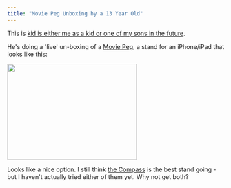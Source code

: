 ```yaml
---
title: "Movie Peg Unboxing by a 13 Year Old"
---
```

<p>This is <a href="https://www.ustream.tv/recorded/8826839">kid is either me as a kid or one of my sons in the future</a>.</p>
<p>He's doing a 'live' un-boxing of a <a href="https://movie-peg.com/">Movie Peg</a>, a stand for an iPhone/iPad that looks like this:</p>
<p><img src="https://chrisenns.com/wp-content/uploads/2010/08/Moviepeg-Unboxing-300x222.jpg" alt="" title="Moviepeg Unboxing" width="300" height="222" class="aligncenter size-medium wp-image-11848" /></p>
<p>Looks like a nice option.  I still think <a href="https://twelvesouth.com/products/compass/">the Compass</a> is the best stand going - but I haven't actually tried either of them yet.  Why not get both?</p>
